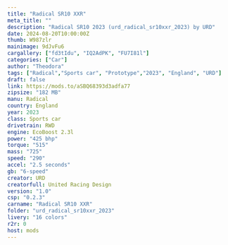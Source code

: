 ```yaml
---
title: "Radical SR10 XXR"
meta_title: ""
description: "Radical SR10 2023 (urd_radical_sr10xxr_2023) by URD"
date: 2024-08-20T10:00:00Z
thumb: W987zlr
mainimage: 9dJvFu6
cargallery: ["fd3tIdu", "IQ2AdPK", "FU7I81l"]
categories: ["Car"]
author: "Theodora"
tags: ["Radical","Sports car", "Prototype","2023", "England", "URD"]
draft: false
link: https://mods.to/aSBQ68393d3adfa77
zipsize: "182 MB"
manu: Radical
country: England
year: 2023
class: Sports car
drivetrain: RWD
engine: EcoBoost 2.3l
power: "425 bhp"
torque: "515"
mass: "725"
speed: "290"
accel: "2.5 seconds"
gb: "6-speed"
creator: URD
creatorfull: United Racing Design
version: "1.0"
csp: "0.2.3"
carname: "Radical SR10 XXR"
folder: "urd_radical_sr10xxr_2023"
livery: "16 colors"
r2r: 0
host: mods
---
```

